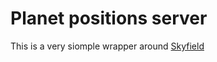 # Planet positions server

This is a very siomple wrapper around [Skyfield](https://rhodesmill.org/skyfield/api-position.html#skyfield.positionlib.Barycentric)
